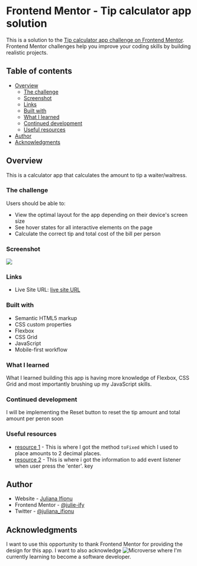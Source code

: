 # Frontend Mentor - Tip calculator app solution

This is a solution to the [Tip calculator app challenge on Frontend Mentor](https://www.frontendmentor.io/challenges/tip-calculator-app-ugJNGbJUX). Frontend Mentor challenges help you improve your coding skills by building realistic projects.

## Table of contents

- [Overview](#overview)
  - [The challenge](#the-challenge)
  - [Screenshot](#screenshot)
  - [Links](#links)
  - [Built with](#built-with)
  - [What I learned](#what-i-learned)
  - [Continued development](#continued-development)
  - [Useful resources](#useful-resources)
- [Author](#author)
- [Acknowledgments](#acknowledgments)



## Overview
This is a calculator app that calculates the amount to tip a waiter/waitress.


### The challenge

Users should be able to:

- View the optimal layout for the app depending on their device's screen size
- See hover states for all interactive elements on the page
- Calculate the correct tip and total cost of the bill per person

### Screenshot

![](./images/calc-img.png)


### Links

- Live Site URL: [live site URL](https://julie-ify.github.io/Calculator-App/dist/)

### Built with

- Semantic HTML5 markup
- CSS custom properties
- Flexbox
- CSS Grid
- JavaScript
- Mobile-first workflow

### What I learned

What I learned building this app is having more knowledge of Flexbox, CSS Grid and most importantly brushing up my JavaScript skills. 

### Continued development

I will be implementing the Reset button to reset the tip amount and total amount per peron soon

### Useful resources

- [resource 1](https://www.tutorialspoint.com/How-to-format-a-number-with-two-decimals-in-JavaScript) - This is where I got the method `toFixed` which I used to place amounts to 2 decimal places.
- [resource 2](https://stackoverflow.com/questions/14542062/eventlistener-enter-key) - This is where i got the information to add event listener when user press the 'enter'. key

## Author

- Website - [Juliana Ifionu](https://github.com/julie-ify/Portfolio-Mobile-version)
- Frontend Mentor - [@julie-ify](https://www.frontendmentor.io/profile/julie-ify)
- Twitter - [@juliana_ifionu](https://www.twitter.com/juliana_ifionu)

## Acknowledgments

I want to use this opportunity to thank Frontend Mentor for providing the design for this app.
I want to also acknowledge ![Microverse](https://github.com/microverseinc) where I'm currently learning to become a software developer.

